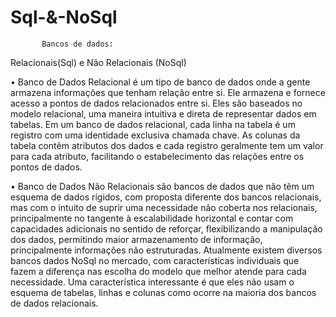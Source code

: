 # Sql-&-NoSql

           Bancos de dados:
Relacionais(Sql) e Não Relacionais (NoSql)


•	Banco de Dados Relacional é um tipo de banco de dados onde a gente armazena informações que tenham relação entre si. Ele armazena e fornece acesso a pontos de dados relacionados entre si. Eles são baseados no modelo relacional, uma maneira intuitiva e direta de representar dados em tabelas. Em um banco de dados relacional, cada linha na tabela é um registro com uma identidade exclusiva chamada chave. As colunas da tabela contêm atributos dos dados e cada registro geralmente tem um valor para cada atributo, facilitando o estabelecimento das relações entre os pontos de dados.


•	Banco de Dados Não Relacionais são bancos de dados que não têm um esquema de dados rígidos, com proposta diferente dos bancos relacionais, mas com o intuito de suprir uma necessidade não coberta nos relacionais, principalmente no tangente à escalabilidade horizontal e contar com capacidades adicionais no sentido de reforçar, flexibilizando a manipulação dos dados, permitindo maior armazenamento de informação, principalmente informações não estruturadas. Atualmente existem diversos bancos dados NoSql no mercado, com características individuais que fazem a diferença nas escolha do modelo que melhor atende para cada necessidade. Uma característica interessante é que eles não usam o esquema de tabelas, linhas e colunas como ocorre na maioria dos bancos de dados relacionais. 
